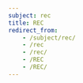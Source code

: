 ```yaml
---
subject: rec
title: REC
redirect_from:
    - /subject/rec/
    - /rec
    - /rec/
    - /REC
    - /REC/
---
```

